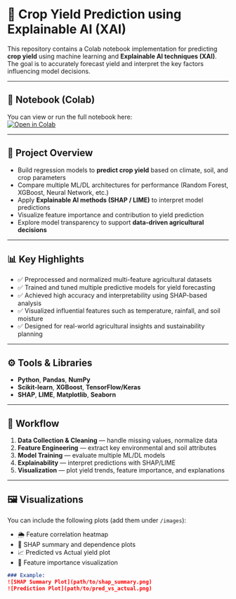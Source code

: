 # 🌾 Crop Yield Prediction using Explainable AI (XAI)

This repository contains a Colab notebook implementation for predicting **crop yield** using machine learning and **Explainable AI techniques (XAI)**.  
The goal is to accurately forecast yield and interpret the key factors influencing model decisions.

---

## 📘 Notebook (Colab)

You can view or run the full notebook here:  
[![Open in Colab](https://colab.research.google.com/assets/colab-badge.svg)](https://colab.research.google.com/drive/1nsptZ5k9EoKOTQav7FfUBUXzcnZIWFg_?usp=sharing#scrollTo=Ts1zzu72Uuus)

---

## 🎯 Project Overview

- Build regression models to **predict crop yield** based on climate, soil, and crop parameters  
- Compare multiple ML/DL architectures for performance (Random Forest, XGBoost, Neural Network, etc.)  
- Apply **Explainable AI methods (SHAP / LIME)** to interpret model predictions  
- Visualize feature importance and contribution to yield prediction  
- Explore model transparency to support **data-driven agricultural decisions**

---

## 📊 Key Highlights

- ✅ Preprocessed and normalized multi-feature agricultural datasets  
- ✅ Trained and tuned multiple predictive models for yield forecasting  
- ✅ Achieved high accuracy and interpretability using SHAP-based analysis  
- ✅ Visualized influential features such as temperature, rainfall, and soil moisture  
- ✅ Designed for real-world agricultural insights and sustainability planning  

---

## ⚙️ Tools & Libraries

- **Python**, **Pandas**, **NumPy**  
- **Scikit-learn**, **XGBoost**, **TensorFlow/Keras**  
- **SHAP**, **LIME**, **Matplotlib**, **Seaborn**

---

## 🧩 Workflow

1. **Data Collection & Cleaning** — handle missing values, normalize data  
2. **Feature Engineering** — extract key environmental and soil attributes  
3. **Model Training** — evaluate multiple ML/DL models  
4. **Explainability** — interpret predictions with SHAP/LIME  
5. **Visualization** — plot yield trends, feature importance, and explanations  

---

## 🖼️ Visualizations

You can include the following plots (add them under `/images`):

- 🌦️ Feature correlation heatmap  
- 🌾 SHAP summary and dependence plots  
- 📈 Predicted vs Actual yield plot  
- 🧠 Feature importance visualization  

```markdown
### Example:
![SHAP Summary Plot](path/to/shap_summary.png)
![Prediction Plot](path/to/pred_vs_actual.png)
